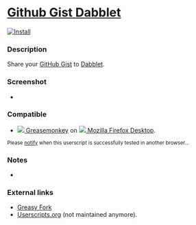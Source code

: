 # [Github Gist Dabblet](https://github.com/jerone/UserScripts/tree/master/Github_Gist_Dabblet)

[![Install](https://raw.github.com/jerone/UserScripts/master/_resources/Install-button.jpg)](https://github.com/jerone/UserScripts/raw/master/Github_Gist_Dabblet/165244.user.js)

### Description

Share your [GitHub Gist](https://gist.github.com) to [Dabblet](http://dabblet.com).

### Screenshot

 -

### Compatible

* [![](https://raw.github.com/jerone/UserScripts/master/_resources/Greasemonkey.png) Greasemonkey](https://addons.mozilla.org/en-US/firefox/addon/greasemonkey/) on [![](https://raw.github.com/jerone/UserScripts/master/_resources/Firefox.png) Mozilla Firefox Desktop](http://www.mozilla.org/en-US/firefox/fx/#desktop).

<sub>Please [notify](https://github.com/jerone/UserScripts/issues/new?title=Userscript%20%3Cname%3E%20%28%3Cversion%3E%29%20also%20works%20in%20%3Cbrowser%3E%20on%20%3Cdesktop/device%3E) when this userscript is successfully tested in another browser...</sub>

### Notes

 -

### External links

* [Greasy Fork](https://greasyfork.org/scripts/53)
* [Userscripts.org](http://userscripts.org/scripts/show/165244) (not maintained anymore).
